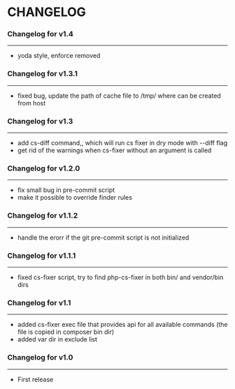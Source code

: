 # CHANGELOG

### Changelog for v1.4
--------------------
* yoda style, enforce removed

### Changelog for v1.3.1
--------------------

* fixed bug, update the path of cache file to /tmp/ where can be created from host

### Changelog for v1.3
--------------------

* add cs-diff command,, which will run cs fixer in dry mode with --diff flag
* get rid of the warnings when cs-fixer without an argument is called

### Changelog for v1.2.0
--------------------

* fix small bug in pre-commit script
* make it possible to override finder rules

### Changelog for v1.1.2
--------------------

* handle the erorr if the git pre-commit script is not initialized

### Changelog for v1.1.1
--------------------

* fixed cs-fixer script, try to find php-cs-fixer in both bin/ and vendor/bin dirs

### Changelog for v1.1
--------------------

* added cs-fixer exec file that provides api for all available commands (the file is copied in composer bin dir)
* added var dir in exclude list

### Changelog for v1.0
------------------

* First release
